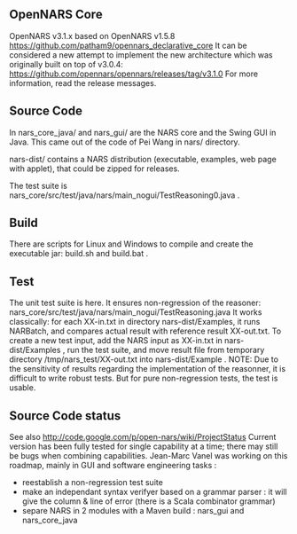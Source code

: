 OpenNARS Core
-------------------------
OpenNARS v3.1.x based on OpenNARS v1.5.8 https://github.com/patham9/opennars_declarative_core
It can be considered a new attempt to implement the new architecture which was originally built on top of v3.0.4: https://github.com/opennars/opennars/releases/tag/v3.1.0
For more information, read the release messages.

Source Code
-----------
In nars_core_java/ and nars_gui/ are the NARS core and the Swing GUI in Java. This came out of the code of Pei Wang in nars/ directory.

nars-dist/ contains a NARS distribution (executable, examples, web page with applet), that could be zipped for releases.

The test suite is nars_core/src/test/java/nars/main_nogui/TestReasoning0.java .

Build
-----
There are scripts for Linux and Windows to compile and create the executable jar:
build.sh and build.bat .

Test
----
The unit test suite is here. It ensures non-regression of the reasoner:
nars_core/src/test/java/nars/main_nogui/TestReasoning.java
It works classically: for each  XX-in.txt in directory nars-dist/Examples, it runs NARBatch, and compares actual result with reference result  XX-out.txt.
To create a new test input, add the NARS input as XX-in.txt in nars-dist/Examples , run the test suite, and move result file from temporary directory
/tmp/nars_test/XX-out.txt
into nars-dist/Example .
NOTE:
Due to the sensitivity of results regarding the implementation of the reasonner, it is difficult to write robust tests. But for pure non-regression tests, the test is usable.


Source Code status
------------------
See also http://code.google.com/p/open-nars/wiki/ProjectStatus
Current version has been fully tested for single capability at a time; there may still be bugs when combining capabilities.
Jean-Marc Vanel was working on this roadmap, mainly in GUI and software engineering tasks :
- reestablish a non-regression test suite
- make an independant syntax verifyer based on a grammar parser : it will give the column & line of error (there is a Scala combinator grammar)
- separe NARS in 2 modules with a Maven build : nars_gui and nars_core_java
